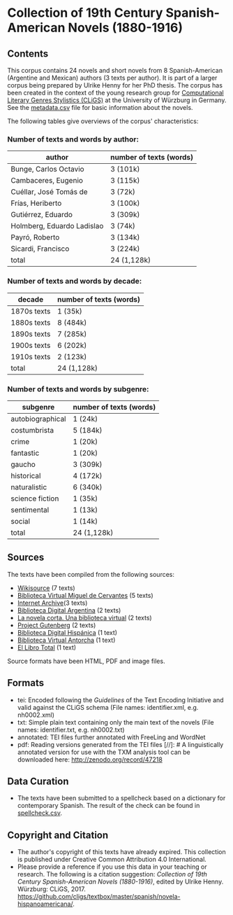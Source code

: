 Collection of 19th Century Spanish-American Novels (1880-1916)
========================================

## Contents ##

This corpus contains 24 novels and short novels from 8 Spanish-American (Argentine and Mexican) authors (3 texts per author). 
It is part of a larger corpus being prepared by Ulrike Henny for her PhD thesis. 
The corpus has been created in the context of the young research group for [Computational Literary Genres Stylistics (CLiGS)](http://cligs.hypotheses.org/) at the University of Würzburg in Germany.
See the [metadata.csv](metadata.csv) file for basic information about the novels.

The following tables give overviews of the corpus' characteristics:

### Number of texts and words by author: ###

|author                            | number of texts (words) |
|----------------------------------|-------------------------|
|Bunge, Carlos Octavio             |              3   (101k) |
|Cambaceres, Eugenio               |              3   (115k) |
|Cuéllar, José Tomás de            |              3    (72k) |
|Frías, Heriberto                  |              3   (100k) |
|Gutiérrez, Eduardo                |              3   (309k) |
|Holmberg, Eduardo Ladislao        |              3    (74k) |
|Payró, Roberto                    |              3   (134k) |
|Sicardi, Francisco                |              3   (224k) |
|total                             |             24 (1,128k) |

### Number of texts and words by decade: ###

|decade        | number of texts (words) |
|--------------|-------------------------|
|1870s texts   |              1    (35k) |
|1880s texts   |              8   (484k) |
|1890s texts   |              7   (285k) |
|1900s texts   |              6   (202k) |
|1910s texts   |              2   (123k) |
|total         |             24 (1,128k) |

### Number of texts and words by subgenre: ###

|subgenre         | number of texts (words) |
|-----------------|-------------------------|
|autobiographical |              1    (24k) |
|costumbrista     |              5   (184k) |
|crime            |              1    (20k) |
|fantastic        |              1    (20k) |
|gaucho           |              3   (309k) |
|historical       |              4   (172k) |
|naturalistic     |              6   (340k) |
|science fiction  |              1    (35k) |
|sentimental      |              1    (13k) |
|social           |              1    (14k) |
|total            |             24 (1,128k) |



## Sources
The texts have been compiled from the following sources:

* [Wikisource](https://pt.wikisource.org) (7 texts)
* [Biblioteca Virtual Miguel de Cervantes](http://www.cervantesvirtual.com) (5 texts)
* [Internet Archive](https://archive.org)(3 texts)
* [Biblioteca Digital Argentina](http://old.clarin.com.ar/pbda/) (2 texts)
* [La novela corta. Una biblioteca virtual](http://www.lanovelacorta.com) (2 texts)
* [Project Gutenberg](http://www.gutenberg.org/) (2 texts)
* [Biblioteca Digital Hispánica](http://bdh.bne.es) (1 text)
* [Biblioteca Virtual Antorcha](http://www.antorcha.net/biblioteca_virtual/) (1 text)
* [El Libro Total](http://www.ellibrototal.com)  (1 text)

Source formats have been HTML, PDF and image files.

## Formats

* tei: Encoded following the _Guidelines_ of the Text Encoding Initiative and valid against the CLiGS schema (File names: identifier.xml, e.g. nh0002.xml)
* txt: Simple plain text containing only the main text of the novels (File names: identifier.txt, e.g. nh0002.txt)
* annotated: TEI files further annotated with FreeLing and WordNet
* pdf: Reading versions generated from the TEI files
[//]: # A linguistically annotated version for use with the TXM analysis tool can be downloaded here: http://zenodo.org/record/47218

## Data Curation
* The texts have been submitted to a spellcheck based on a dictionary for contemporary Spanish. The result of the check can be found in [spellcheck.csv](spellcheck.csv).

## Copyright and Citation

* The author's copyright of this texts have already expired. This collection is published under Creative Common Attribution 4.0 International.
* Please provide a reference if you use this data in your teaching or research. The following is a citation suggestion: _Collection of 19th Century Spanish-American Novels (1880-1916)_, edited by Ulrike Henny. Würzburg: CLiGS, 2017. https://github.com/cligs/textbox/master/spanish/novela-hispanoamericana/. 
